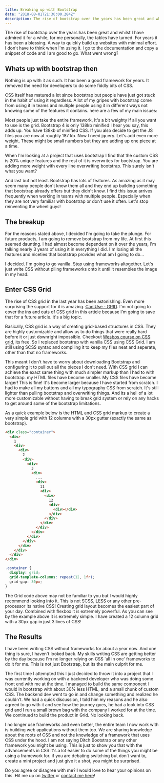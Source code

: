 ```yaml
---
title: Breaking up with Bootstrap
date: "2018-08-01T21:30:00.284Z"
description: The rise of bootstrap over the years has been great and whilst I have admired it for a while, for me personally, the tables have turned. For years it has been a blessing. A way to quickly build up websites with minimal effort. I don't have to think when I'm using it. I go to the documentation and copy a snippet of code and I am good to go. What went wrong?
---
```


The rise of bootstrap over the years has been great and whilst I have admired it for a while, for me personally, the tables have turned. For years it has been a blessing. A way to quickly build up websites with minimal effort. I don't have to think when I'm using it. I go to the documentation and copy a snippet of code and I am good to go. What went wrong?

## Whats up with bootstrap then

Nothing is up with it as such. It has been a good framework for years. It removed the need for developers to do some fiddly bits of CSS.

CSS itself has matured a lot since bootstrap but people have just got stuck in the habit of using it regardless. A lot of my gripes with bootstrap come from using it in teams and multiple people using it in different ways not knowing some of the features it contains. here are a few of my main issues:

Most people just take the entire framework, It's a bit weighty if all you want to use is the grid. Bootstrap 4 is only 138kb minified I hear you say, this adds up. You have 138kb of minified CSS. If you also decide to get the JS files you are now at roughly 187 kb. Now I need jquery. Let's add even more weight. These might be small numbers but they are adding up one piece at a time.

When I'm looking at a project that uses bootstrap I find that the custom CSS is 20% unique features and the rest of it is overwrites for bootstrap. You are adding more weight with every line overwriting bootstrap. This surely isn't what you want?

And last but not least. Bootstrap has lots of features. As amazing as it may seem many people don't know them all and they end up building something that bootstrap already offers but they didn't know. I find this issue arrives frequently when working in teams with multiple people. Especially when they are not very familiar with bootstrap or don't use it often. Let's stop reinventing the wheel guys!

## The breakup

For the reasons stated above, I decided I'm going to take the plunge. For future products, I am going to remove bootstrap from my life. At first this seemed daunting. I had almost become dependent on it over the years, I'm talking nearly 3 years of using it in everything I did.
I'm losing all the features and niceties that bootstrap provides what am I going to do...

I decided. I'm going to go vanilla. Stop using frameworks altogether. Let's just write CSS without piling frameworks onto it until it resembles the image in my head.

## Enter CSS Grid

The rise of CSS grid in the last year has been astonishing. Even more surprising the support for it is amazing. [CanIUse - GRID](https://caniuse.com/#search=Grid). I'm not going to cover the ins and outs of CSS grid in this article because I'm going to save that for a future article. it's a big topic.

Basically, CSS grid is a way of creating grid-based structures in CSS. They are highly customizable and allow us to do things that were really hard before it or just downright impossible. Checkout [Wesbos course on CSS grid](https://cssgrid.io/), its free. So I replaced bootstrap with vanilla CSS using CSS Grid. I am still using SCSS syntax and compiling it to keep my files neat and seperate, other than that no frameworks.

This meant I don't have to worry about downloading Bootstrap and configuring it to pull out all the pieces I don't need. With CSS grid I can achieve the exact same thing with much simpler markup than I had to with bootstrap. my HTML files have become smaller. My CSS files have become larger! This is fine! It's become larger because I have started from scratch. I had to make all my buttons and all my typography CSS from scratch. It's still lighter than pulling bootstrap and overwriting things. And its a hell of a lot more customizable without having to break grid system or rely on any hacks to get around some of the bootstrap limitations.

As a quick example below is the HTML and CSS grid markup to create a very simple grid with 12 columns with a 30px gutter (exactly the same as bootstrap).

```html
<div class="container">
  <div>
    1
    <div>
      <div>
        2
        <div>
          <div>
            3
            <div>
              ...
              <div>
                11
                <div>
                  <div>
                    12
                    <div>
                      <div></div>
                    </div>
                  </div>
                </div>
              </div>
            </div>
          </div>
        </div>
      </div>
    </div>
  </div>
</div>
```

```css
.container {
  display: grid;
  grid-template-columns: repeat(12, 1fr);
  grid-gap: 30px;
}
```

The Grid code above may not be familiar to you but I would highly recommend looking into it. This is not SCSS, LESS or any other pre-processor its native CSS! Creating grid layout becomes the easiest part of your day. Combined with flexbox it is extremely powerful. As you can see by the example above it is extremely simple. I have created a 12 column grid with a 30px gap in just 3 lines of CSS!

## The Results

I have been writing CSS without frameworks for about a year now. And one thing is sure, I haven't looked back. My skills writing CSS are getting better by the day because I'm no longer relying on CSS 'all in one' frameworks to do it for me. This is not just Bootstrap, but its the main culprit for me.

The first time I attempted this I just decided to throw it into a project that I was currently working on with a backend developer who was doing some front end with me at the time. I managed to build the same component I would in bootstrap with about 30% less HTML, and a small chunk of custom CSS. The backend dev went to go in and change something and realized he couldn't. We had a quick discussion, I told him my reasons and he also agreed to go with it and see how the journey goes, he had a look into CSS grid and I run a small brown bag with the company I worked for at the time. We continued to build the product in Grid. No looking back.

I no longer use frameworks and even better, the entire team I now work with is building web applications without them too. We are sharing knowledge about the roots of CSS and not the knowledge of a framework that uses CSS under the hood.
I am not saying Ditch Bootstrap or any other framework you might be using. This is just to show you that with the advancements in CSS it's a lot easier to do some of the things you might be using a framework for. if you are debating switching but don't want to, create a mini project and just give it a shot, you might be surprised.

Do you agree or disagree with me? I would love to hear your opinions on this. Hit me up on [twitter](https://twitter.com/kieranmv95) or [contact me here](/contact)!
